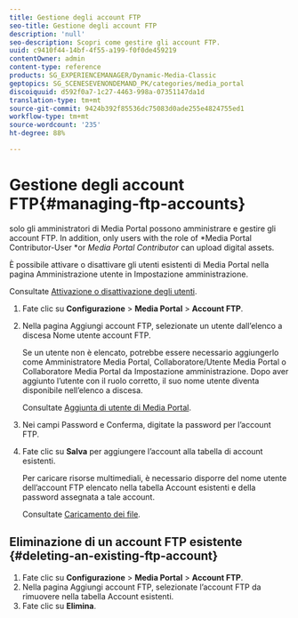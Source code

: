 ```yaml
---
title: Gestione degli account FTP
seo-title: Gestione degli account FTP
description: 'null'
seo-description: Scopri come gestire gli account FTP.
uuid: c9410f44-14bf-4f55-a199-f0f0de459219
contentOwner: admin
content-type: reference
products: SG_EXPERIENCEMANAGER/Dynamic-Media-Classic
geptopics: SG_SCENESEVENONDEMAND_PK/categories/media_portal
discoiquuid: d592f0a7-1c27-4463-998a-07351147da1d
translation-type: tm+mt
source-git-commit: 9424b392f85536dc75083d0ade255e4824755ed1
workflow-type: tm+mt
source-wordcount: '235'
ht-degree: 88%

---
```



# Gestione degli account FTP{#managing-ftp-accounts}

solo gli amministratori di Media Portal possono amministrare e gestire gli account FTP. In addition, only users with the role of *Media Portal Contributor-User *or *Media Portal Contributor* can upload digital assets.

È possibile attivare o disattivare gli utenti esistenti di Media Portal nella pagina Amministrazione utente in Impostazione amministrazione.

Consultate [Attivazione o disattivazione degli utenti](administration-setup.md#activating_or_deactivating_users).

1. Fate clic su **Configurazione** > **Media Portal** > **Account FTP**.
1. Nella pagina Aggiungi account FTP, selezionate un utente dall’elenco a discesa Nome utente account FTP.

   Se un utente non è elencato, potrebbe essere necessario aggiungerlo come Amministratore Media Portal, Collaboratore/Utente Media Portal o Collaboratore Media Portal da Impostazione amministrazione. Dopo aver aggiunto l’utente con il ruolo corretto, il suo nome utente diventa disponibile nell’elenco a discesa.

   Consultate [Aggiunta di utente di Media Portal](adding-media-portal-users.md#adding_a_media_portal_user).

1. Nei campi Password e Conferma, digitate la password per l’account FTP.
1. Fate clic su **Salva** per aggiungere l’account alla tabella di account esistenti.

   Per caricare risorse multimediali, è necessario disporre del nome utente dell’account FTP elencato nella tabella Account esistenti e della password assegnata a tale account.

   Consultate [Caricamento dei file](uploading-files.md#uploading_files).

## Eliminazione di un account FTP esistente {#deleting-an-existing-ftp-account}

1. Fate clic su **Configurazione** > **Media Portal** > **Account FTP**.
1. Nella pagina Aggiungi account FTP, selezionate l’account FTP da rimuovere nella tabella Account esistenti.
1. Fate clic su **Elimina**.

